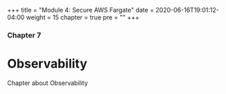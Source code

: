 +++
title = "Module 4: Secure AWS Fargate"
date = 2020-06-16T19:01:12-04:00
weight = 15
chapter = true
pre = "<b></b>"
+++

### Chapter 7

# Observability

Chapter about Observability